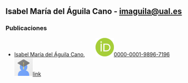 
## Isabel María del Águila Cano - imaguila@ual.es

### Publicaciones

- [Isabel María del Águila Cano](http://brujula.ual.es/authors/8.html),
 &ensp;&ensp;&ensp; <img src="/iconos/orcid.png" style="width:50px;height:50px;">[0000-0001-9896-7196](https://orcid.org/0000-0001-9896-7196)
  &ensp;&ensp;&ensp; <img src="/iconos/scholar.jpg" style="width:50px;height:50px;">[link](https://scholar.google.es/citations?user=7x1-0GsAAAAJ&hl=es)
